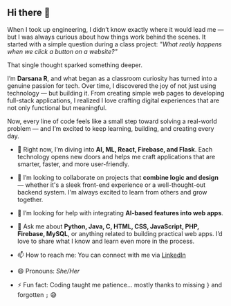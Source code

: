 ## Hi there 👋

When I took up engineering, I didn’t know exactly where it would lead me — but I was always curious about how things work behind the scenes. It started with a simple question during a class project: *"What really happens when we click a button on a website?"*

That single thought sparked something deeper.

I’m **Darsana R**, and what began as a classroom curiosity has turned into a genuine passion for tech. Over time, I discovered the joy of not just using technology — but building it. From creating simple web pages to developing full-stack applications, I realized I love crafting digital experiences that are not only functional but meaningful.

Now, every line of code feels like a small step toward solving a real-world problem — and I’m excited to keep learning, building, and creating every day.


<!--
**Darsana-Ramesh/Darsana-Ramesh** is a ✨ _special_ ✨ repository because its `README.md` (this file) appears on your GitHub profile.
-->
  
- 🌱 Right now, I’m diving into **AI, ML, React, Firebase, and Flask**. Each technology opens new doors and helps me craft applications that are smarter, faster, and more user-friendly.

- 👯 I’m looking to collaborate on projects that **combine logic and design** — whether it's a sleek front-end experience or a well-thought-out backend system. I'm always excited to learn from others and grow together.

- 🤔 I’m looking for help with integrating **AI-based features into web apps**.

- 💬 Ask me about **Python, Java, C, HTML, CSS, JavaScript, PHP, Firebase, MySQL**, or anything related to building practical web apps. I’d love to share what I know and learn even more in the process.

- 📫 How to reach me: You can connect with me via [LinkedIn](https://www.linkedin.com/in/darsanar/)

- 😄 Pronouns: *She/Her*

- ⚡ Fun fact: Coding taught me patience… mostly thanks to missing `}` and forgotten `;` 😅

